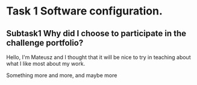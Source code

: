 # Task 1 Software configuration.
## Subtask1 Why did I choose to participate in the challenge portfolio?
Hello, I'm Mateusz and I thought that it will be nice to try in teaching about what I like most about my work.

Something more and more, and maybe more
